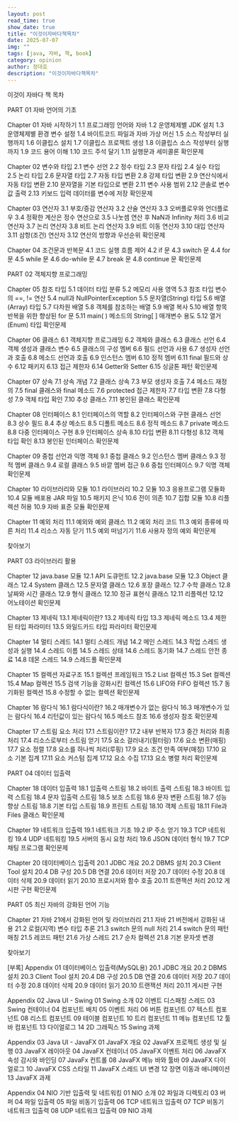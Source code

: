 ```yaml
---
layout: post
read_time: true
show_date: true
title: "이것이자바다책목차"
date: 2025-07-07
img: ""
tags: [java, 자바, 책, book]
category: opinion
author: 정대호
description: "이것이자바다책목차"
---
```


이것이 자바다 책 목차

PART 01 자바 언어의 기초

Chapter 01 자바 시작하기
1.1 프로그래밍 언어와 자바
1.2 운영체제별 JDK 설치
1.3 운영체제별 환경 변수 설정
1.4 바이트코드 파일과 자바 가상 머신
1.5 소스 작성부터 실행까지
1.6 이클립스 설치
1.7 이클립스 프로젝트 생성
1.8 이클립스 소스 작성부터 실행까지
1.9 코드 용어 이해
1.10 코드 주석 달기
1.11 실행문과 세미콜론
확인문제

Chapter 02 변수와 타입
2.1 변수 선언
2.2 정수 타입
2.3 문자 타입
2.4 실수 타입
2.5 논리 타입
2.6 문자열 타입
2.7 자동 타입 변환
2.8 강제 타입 변환
2.9 연산식에서 자동 타입 변환
2.10 문자열을 기본 타입으로 변환
2.11 변수 사용 범위
2.12 콘솔로 변수값 출력
2.13 키보드 입력 데이터를 변수에 저장
확인문제

Chapter 03 연산자
3.1 부호/증감 연산자
3.2 산술 연산자
3.3 오버플로우와 언더플로우
3.4 정확한 계산은 정수 연산으로
3.5 나눗셈 연산 후 NaN과 Infinity 처리
3.6 비교 연산자
3.7 논리 연산자
3.8 비트 논리 연산자
3.9 비트 이동 연산자
3.10 대입 연산자
3.11 삼항(조건) 연산자
3.12 연산의 방향과 우선순위
확인문제

Chapter 04 조건문과 반복문
4.1 코드 실행 흐름 제어
4.2 if 문
4.3 switch 문
4.4 for 문
4.5 while 문
4.6 do-while 문
4.7 break 문
4.8 continue 문
확인문제

PART 02 객체지향 프로그래밍

Chapter 05 참조 타입
5.1 데이터 타입 분류
5.2 메모리 사용 영역
5.3 참조 타입 변수의 ==, != 연산
5.4 null과 NullPointerException
5.5 문자열(String) 타입
5.6 배열(Array) 타입
5.7 다차원 배열
5.8 객체를 참조하는 배열
5.9 배열 복사
5.10 배열 항목 반복을 위한 향상된 for 문
5.11 main( ) 메소드의 String[ ] 매개변수 용도
5.12 열거(Enum) 타입
확인문제

Chapter 06 클래스
6.1 객체지향 프로그래밍
6.2 객체와 클래스
6.3 클래스 선언
6.4 객체 생성과 클래스 변수
6.5 클래스의 구성 멤버
6.6 필드 선언과 사용
6.7 생성자 선언과 호출
6.8 메소드 선언과 호출
6.9 인스턴스 멤버
6.10 정적 멤버
6.11 final 필드와 상수
6.12 패키지
6.13 접근 제한자
6.14 Getter와 Setter
6.15 싱글톤 패턴
확인문제

Chapter 07 상속
7.1 상속 개념
7.2 클래스 상속
7.3 부모 생성자 호출
7.4 메소드 재정의
7.5 final 클래스와 final 메소드
7.6 protected 접근 제한자
7.7 타입 변환
7.8 다형성
7.9 객체 타입 확인
7.10 추상 클래스
7.11 봉인된 클래스
확인문제

Chapter 08 인터페이스
8.1 인터페이스의 역할
8.2 인터페이스와 구현 클래스 선언
8.3 상수 필드
8.4 추상 메소드
8.5 디폴트 메소드
8.6 정적 메소드
8.7 private 메소드
8.8 다중 인터페이스 구현
8.9 인터페이스 상속
8.10 타입 변환
8.11 다형성
8.12 객체 타입 확인
8.13 봉인된 인터페이스
확인문제

Chapter 09 중첩 선언과 익명 객체
9.1 중첩 클래스
9.2 인스턴스 멤버 클래스
9.3 정적 멤버 클래스
9.4 로컬 클래스
9.5 바깥 멤버 접근
9.6 중첩 인터페이스
9.7 익명 객체
확인문제

Chapter 10 라이브러리와 모듈
10.1 라이브러리
10.2 모듈
10.3 응용프로그램 모듈화
10.4 모듈 배포용 JAR 파일
10.5 패키지 은닉
10.6 전이 의존
10.7 집합 모듈
10.8 리플렉션 허용
10.9 자바 표준 모듈
확인문제

Chapter 11 예외 처리
11.1 예외와 예외 클래스
11.2 예외 처리 코드
11.3 예외 종류에 따른 처리
11.4 리소스 자동 닫기
11.5 예외 떠넘기기
11.6 사용자 정의 예외
확인문제

찾아보기

PART 03 라이브러리 활용

Chapter 12 java.base 모듈
12.1 API 도큐먼트
12.2 java.base 모듈
12.3 Object 클래스
12.4 System 클래스
12.5 문자열 클래스
12.6 포장 클래스
12.7 수학 클래스
12.8 날짜와 시간 클래스
12.9 형식 클래스
12.10 정규 표현식 클래스
12.11 리플렉션
12.12 어노테이션
확인문제

Chapter 13 제네릭
13.1 제네릭이란?
13.2 제네릭 타입
13.3 제네릭 메소드
13.4 제한된 타입 파라미터
13.5 와일드카드 타입 파라미터
확인문제

Chapter 14 멀티 스레드
14.1 멀티 스레드 개념
14.2 메인 스레드
14.3 작업 스레드 생성과 실행
14.4 스레드 이름
14.5 스레드 상태
14.6 스레드 동기화
14.7 스레드 안전 종료
14.8 데몬 스레드
14.9 스레드풀
확인문제

Chapter 15 컬렉션 자료구조
15.1 컬렉션 프레임워크
15.2 List 컬렉션
15.3 Set 컬렉션
15.4 Map 컬렉션
15.5 검색 기능을 강화시킨 컬렉션
15.6 LIFO와 FIFO 컬렉션
15.7 동기화된 컬렉션
15.8 수정할 수 없는 컬렉션
확인문제

Chapter 16 람다식
16.1 람다식이란?
16.2 매개변수가 없는 람다식
16.3 매개변수가 있는 람다식
16.4 리턴값이 있는 람다식
16.5 메소드 참조
16.6 생성자 참조
확인문제

Chapter 17 스트림 요소 처리
17.1 스트림이란?
17.2 내부 반복자
17.3 중간 처리와 최종 처리
17.4 리소스로부터 스트림 얻기
17.5 요소 걸러내기(필터링)
17.6 요소 변환(매핑)
17.7 요소 정렬
17.8 요소를 하나씩 처리(루핑)
17.9 요소 조건 만족 여부(매칭)
17.10 요소 기본 집계
17.11 요소 커스텀 집계
17.12 요소 수집
17.13 요소 병렬 처리
확인문제

PART 04 데이터 입출력

Chapter 18 데이터 입출력
18.1 입출력 스트림
18.2 바이트 출력 스트림
18.3 바이트 입력 스트림
18.4 문자 입출력 스트림
18.5 보조 스트림
18.6 문자 변환 스트림
18.7 성능 향상 스트림
18.8 기본 타입 스트림
18.9 프린트 스트림
18.10 객체 스트림
18.11 File과 Files 클래스
확인문제

Chapter 19 네트워크 입출력
19.1 네트워크 기초
19.2 IP 주소 얻기
19.3 TCP 네트워킹
19.4 UDP 네트워킹
19.5 서버의 동시 요청 처리
19.6 JSON 데이터 형식
19.7 TCP 채팅 프로그램
확인문제

Chapter 20 데이터베이스 입출력
20.1 JDBC 개요
20.2 DBMS 설치
20.3 Client Tool 설치
20.4 DB 구성
20.5 DB 연결
20.6 데이터 저장
20.7 데이터 수정
20.8 데이터 삭제
20.9 데이터 읽기
20.10 프로시저와 함수 호출
20.11 트랜잭션 처리
20.12 게시판 구현
확인문제

PART 05 최신 자바의 강화된 언어 기능

Chapter 21 자바 21에서 강화된 언어 및 라이브러리
21.1 자바 21 버전에서 강화된 내용
21.2 로컬(지역) 변수 타입 추론
21.3 switch 문의 null 처리
21.4 switch 문의 패턴 매칭
21.5 레코드 패턴
21.6 가상 스레드
21.7 순차 컬렉션
21.8 기본 문자셋 변경

찾아보기

[부록]
Appendix 01 데이터베이스 입출력(MySQL용)
20.1 JDBC 개요
20.2 DBMS 설치
20.3 Client Tool 설치
20.4 DB 구성
20.5 DB 연결
20.6 데이터 저장
20.7 데이터 수정
20.8 데이터 삭제
20.9 데이터 읽기
20.10 트랜잭션 처리
20.11 게시판 구현

Appendix 02 Java UI - Swing
01 Swing 소개
02 이벤트 디스패칭 스레드
03 Swing 컨테이너
04 컴포넌트 배치
05 이벤트 처리
06 버튼 컴포넌트
07 텍스트 컴포넌트
08 리스트 컴포넌트
09 테이블 컴포넌트
10 트리 컴포넌트
11 메뉴 컴포넌트
12 툴바 컴포넌트
13 다이얼로그
14 2D 그래픽스
15 Swing 과제

Appendix 03 Java UI - JavaFX
01 JavaFX 개요
02 JavaFX 프로젝트 생성 및 실행
03 JavaFX 레이아웃
04 JavaFX 컨테이너
05 JavaFX 이벤트 처리
06 JavaFX 속성 감시와 바인딩
07 JavaFx 컨트롤
08 JavaFX 메뉴 바와 툴바
09 JavaFX 다이얼로그
10 JavaFX CSS 스타일
11 JavaFX 스레드 UI 변경
12 장면 이동과 애니메이션
13 JavaFX 과제

Appendix 04 NIO 기반 입출력 및 네트워킹
01 NIO 소개
02 파일과 디렉토리
03 버퍼
04 파일 입출력
05 파일 비동기 입출력
06 TCP 네트워크 입출력
07 TCP 비동기 네트워크 입출력
08 UDP 네트워크 입출력
09 NIO 과제
